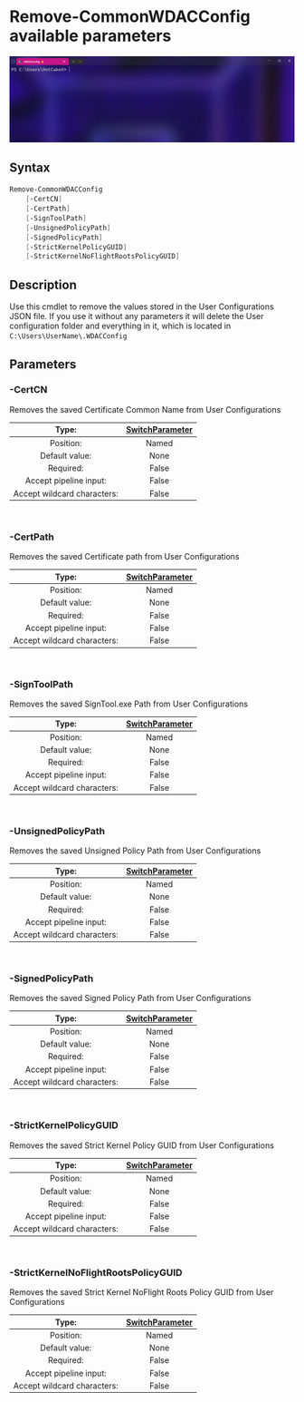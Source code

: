 # Remove-CommonWDACConfig available parameters

![image](https://raw.githubusercontent.com/HotCakeX/.github/main/Pictures/Wiki%20APNGs/Remove-CommonWDACConfig/Remove-CommonWDACConfig.apng)

## Syntax

```powershell
Remove-CommonWDACConfig
    [-CertCN]
    [-CertPath]
    [-SignToolPath]
    [-UnsignedPolicyPath]
    [-SignedPolicyPath]
    [-StrictKernelPolicyGUID]
    [-StrictKernelNoFlightRootsPolicyGUID]
```

## Description

Use this cmdlet to remove the values stored in the User Configurations JSON file. If you use it without any parameters it will delete the User configuration folder and everything in it, which is located in `C:\Users\UserName\.WDACConfig`

## Parameters

### -CertCN

Removes the saved Certificate Common Name from User Configurations

<div align='center'>

| Type: |[SwitchParameter](https://learn.microsoft.com/en-us/dotnet/api/system.management.automation.switchparameter)|
| :-------------: | :-------------: |
| Position: | Named |
| Default value: | None |
| Required: | False |
| Accept pipeline input: | False |
| Accept wildcard characters: | False |

</div>

<br>

### -CertPath

Removes the saved Certificate path from User Configurations

<div align='center'>

| Type: |[SwitchParameter](https://learn.microsoft.com/en-us/dotnet/api/system.management.automation.switchparameter)|
| :-------------: | :-------------: |
| Position: | Named |
| Default value: | None |
| Required: | False |
| Accept pipeline input: | False |
| Accept wildcard characters: | False |

</div>

<br>

### -SignToolPath

Removes the saved SignTool.exe Path from User Configurations

<div align='center'>

| Type: |[SwitchParameter](https://learn.microsoft.com/en-us/dotnet/api/system.management.automation.switchparameter)|
| :-------------: | :-------------: |
| Position: | Named |
| Default value: | None |
| Required: | False |
| Accept pipeline input: | False |
| Accept wildcard characters: | False |

</div>

<br>

### -UnsignedPolicyPath

Removes the saved Unsigned Policy Path from User Configurations

<div align='center'>

| Type: |[SwitchParameter](https://learn.microsoft.com/en-us/dotnet/api/system.management.automation.switchparameter)|
| :-------------: | :-------------: |
| Position: | Named |
| Default value: | None |
| Required: | False |
| Accept pipeline input: | False |
| Accept wildcard characters: | False |

</div>

<br>

### -SignedPolicyPath

Removes the saved Signed Policy Path from User Configurations

<div align='center'>

| Type: |[SwitchParameter](https://learn.microsoft.com/en-us/dotnet/api/system.management.automation.switchparameter)|
| :-------------: | :-------------: |
| Position: | Named |
| Default value: | None |
| Required: | False |
| Accept pipeline input: | False |
| Accept wildcard characters: | False |

</div>

<br>

### -StrictKernelPolicyGUID

Removes the saved Strict Kernel Policy GUID from User Configurations

<div align='center'>

| Type: |[SwitchParameter](https://learn.microsoft.com/en-us/dotnet/api/system.management.automation.switchparameter)|
| :-------------: | :-------------: |
| Position: | Named |
| Default value: | None |
| Required: | False |
| Accept pipeline input: | False |
| Accept wildcard characters: | False |

</div>

<br>

### -StrictKernelNoFlightRootsPolicyGUID

Removes the saved Strict Kernel NoFlight Roots Policy GUID from User Configurations

<div align='center'>

| Type: |[SwitchParameter](https://learn.microsoft.com/en-us/dotnet/api/system.management.automation.switchparameter)|
| :-------------: | :-------------: |
| Position: | Named |
| Default value: | None |
| Required: | False |
| Accept pipeline input: | False |
| Accept wildcard characters: | False |

</div>

<br>

